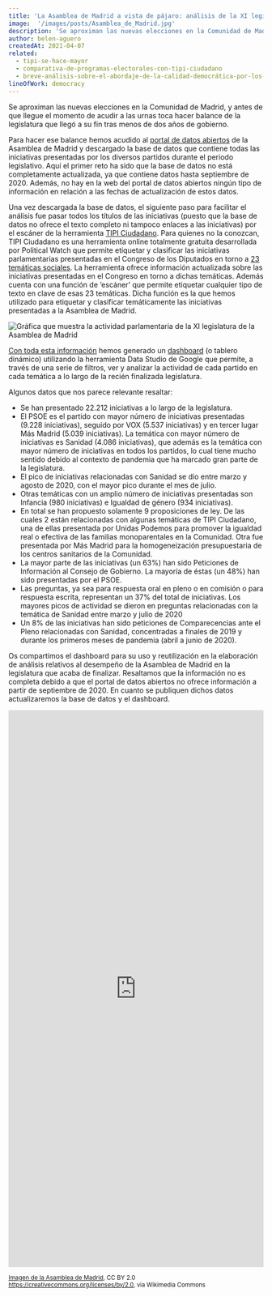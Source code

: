 ```yaml
---
title: 'La Asamblea de Madrid a vista de pájaro: análisis de la XI legislatura'
image:  '/images/posts/Asamblea_de_Madrid.jpg'
description: 'Se aproximan las nuevas elecciones en la Comunidad de Madrid, y antes de que llegue el momento de acudir a las urnas toca hacer balance de la legislatura que llegó a su fin tras menos de dos años de gobierno.'
author: belen-aguero
createdAt: 2021-04-07
related:
  - tipi-se-hace-mayor
  - comparativa-de-programas-electorales-con-tipi-ciudadano
  - breve-análisis-sobre-el-abordaje-de-la-calidad-democrática-por-los-partidos-políticos-en-españa
lineOfWork: democracy
---
```


Se aproximan las nuevas elecciones en la Comunidad de Madrid, y antes de que llegue el momento de acudir a las urnas toca hacer balance de la legislatura que llegó a su fin tras menos de dos años de gobierno.

Para hacer ese balance hemos acudido al [portal de datos abiertos](https://www.asambleamadrid.es/servicios/datos-abiertos) de la Asamblea de Madrid y descargado la base de datos que contiene todas las iniciativas presentadas por los diversos partidos durante el periodo legislativo. Aquí el primer reto ha sido que la base de datos no está completamente actualizada, ya que contiene datos hasta septiembre de 2020. Además, no hay en la web del portal de datos abiertos ningún tipo de información en relación a las fechas de actualización de estos datos.

Una vez descargada la base de datos, el siguiente paso para facilitar el análisis fue pasar todos los títulos de las iniciativas (puesto que la base de datos no ofrece el texto completo ni tampoco enlaces a las iniciativas) por el escáner de la herramienta [TIPI Ciudadano](https://tipiciudadano.es/). Para quienes no la conozcan, TIPI Ciudadano es una herramienta online totalmente gratuita desarrollada por Political Watch que permite etiquetar y clasificar las iniciativas parlamentarias presentadas en el Congreso de los Diputados en torno a [23 temáticas sociales](https://tipiciudadano.es/topics). La herramienta ofrece información actualizada sobre las iniciativas presentadas en el Congreso en torno a dichas temáticas. Además cuenta con una función de ‘escáner’ que permite etiquetar cualquier tipo de texto en clave de esas 23 temáticas. Dicha función es la que hemos utilizado para etiquetar y clasificar temáticamente las iniciativas presentadas a la Asamblea de Madrid.

![Gráfica que muestra la actividad parlamentaria de la XI legislatura de la Asamblea de Madrid](/images/posts/Asamblea_de_Madrid_XI_Legislatura.png)

[Con toda esta información](https://docs.google.com/spreadsheets/d/13cTb4FdbxtTwfCgm1wpFXLcsJyQgvSDZ1tKimVwTpd0/edit?usp=sharing) hemos generado un [dashboard](https://datastudio.google.com/reporting/c9edc071-c58b-4ff4-a4a2-c568ce2dd704/page/ckk7B) (o tablero dinámico) utilizando la herramienta Data Studio de Google que permite, a través de una serie de filtros, ver y analizar la actividad de cada partido en cada temática a lo largo de la recién finalizada legislatura.

Algunos datos que nos parece relevante resaltar:
* Se han presentado 22.212 iniciativas a lo largo de la legislatura.
* El PSOE es el partido con mayor número de iniciativas presentadas (9.228 iniciativas), seguido por VOX (5.537 iniciativas)  y en tercer lugar Más Madrid (5.039 iniciativas).
La temática con mayor número de iniciativas es Sanidad (4.086 iniciativas), que además es la temática con mayor número de iniciativas en todos los partidos, lo cual tiene mucho sentido debido al contexto de pandemia que ha marcado gran parte de la legislatura.
* El pico de iniciativas relacionadas con Sanidad se dio entre marzo y agosto de 2020, con el mayor pico durante el mes de julio.
* Otras temáticas con un amplio número de iniciativas presentadas son Infancia (980 iniciativas) e Igualdad de género (934 iniciativas).
* En total se han propuesto solamente 9 proposiciones de ley. De las cuales 2 están relacionadas con algunas temáticas de TIPI Ciudadano, una de ellas presentada por Unidas Podemos para promover la igualdad real o efectiva de las familias monoparentales en la Comunidad. Otra fue presentada por Más Madrid para la homogeneización presupuestaria de los centros sanitarios de la Comunidad.
* La mayor parte de las iniciativas (un 63%) han sido Peticiones de Información al Consejo de Gobierno. La mayoría de éstas (un 48%) han sido presentadas por el PSOE.
* Las preguntas, ya sea para respuesta oral en pleno o en comisión o para respuesta escrita, representan un 37% del total de iniciativas. Los mayores picos de actividad se dieron en preguntas relacionadas con la temática de Sanidad entre marzo y julio de 2020
* Un 8% de las iniciativas han sido peticiones de Comparecencias ante el Pleno relacionadas con Sanidad, concentradas a finales de 2019 y durante los primeros meses de pandemia (abril a junio de 2020).

Os compartimos el dashboard para su uso y reutilización en la elaboración de análisis relativos al desempeño de la Asamblea de Madrid en la legislatura que acaba de finalizar. Resaltamos que la información no es completa debido a que el portal de datos abiertos no ofrece información a partir de septiembre de 2020. En cuanto se publiquen dichos datos actualizaremos la base de datos y el dashboard.

<iframe width="100%" height="1100px" src="https://datastudio.google.com/embed/reporting/c9edc071-c58b-4ff4-a4a2-c568ce2dd704/page/ckk7B" frameborder="0" style="border:0" allowfullscreen></iframe>

<small>[Imagen de la Asamblea de Madrid](https://commons.wikimedia.org/wiki/File:Moci%C3%B3n_de_Censura_en_la_Asamblea_de_Madrid_(34453184973).jpg), CC BY 2.0 <https://creativecommons.org/licenses/by/2.0>, via Wikimedia Commons</small>
